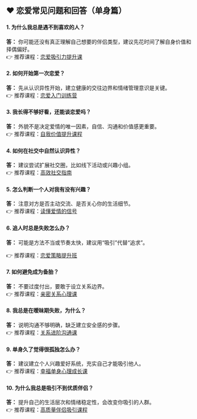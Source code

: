 ## ❤️ 恋爱常见问题和回答（单身篇）

#### 1. 为什么我总是遇不到喜欢的人？
**答：** 你可能还没有真正理解自己想要的伴侣类型，建议先花时间了解自身价值和择偶偏好。  
👉 推荐课程：[恋爱吸引力提升课](https://www.baidu.com)

#### 2. 如何开始第一次恋爱？
**答：** 先从认识异性开始，建立健康的交往边界和情绪管理意识是关键。  
👉 推荐课程：[恋爱入门训练营](https://www.baidu.com)

#### 3. 我长得不够好看，还能谈恋爱吗？
**答：** 外貌不是决定爱情的唯一因素，自信、沟通和价值感更重要。  
👉 推荐课程：[自我价值提升课程](https://www.baidu.com)

#### 4. 如何在社交中自然认识异性？
**答：** 建议尝试扩展社交圈，比如线下活动或兴趣小组。  
👉 推荐课程：[高效社交指南](https://www.baidu.com)

#### 5. 怎么判断一个人对我有没有兴趣？
**答：** 注意对方是否主动交流、是否关心你的生活细节。  
👉 推荐课程：[读懂爱情的信号](https://www.baidu.com)

#### 6. 追人时总是失败怎么办？
**答：** 可能是方法不当或节奏太快，建议用“吸引”代替“追求”。  

👉 推荐课程：[恋爱策略提升班](https://www.baidu.com)

#### 7. 如何避免成为备胎？
**答：** 不要过度付出，要敢于设立关系边界。  
👉 推荐课程：[亲密关系心理课](https://www.baidu.com)

#### 8. 我总是在暧昧期失败，为什么？
**答：** 说明沟通不够明确，缺乏建立安全感的步骤。  
👉 推荐课程：[关系进阶沟通课](https://www.baidu.com)

#### 9. 单身久了觉得很孤独怎么办？
**答：** 建议建立个人兴趣爱好系统，充实自己才能吸引他人。  
👉 推荐课程：[幸福单身心理成长课](https://www.baidu.com)

#### 10. 为什么我总是吸引不到优质伴侣？
**答：** 提升自己的生活层次和情绪稳定性，会改变你吸引的人群。  
👉 推荐课程：[高质量伴侣吸引课程](https://www.baidu.com)

